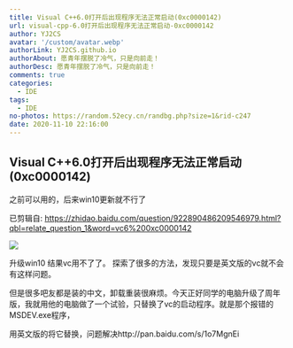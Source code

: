 ```yaml
---
title: Visual C++6.0打开后出现程序无法正常启动(0xc0000142)
url: visual-cpp-6.0打开后出现程序无法正常启动-0xc0000142
author: YJ2CS
avatar: '/custom/avatar.webp'
authorLink: YJ2CS.github.io
authorAbout: 愿青年摆脱了冷气，只是向前走！
authorDesc: 愿青年摆脱了冷气，只是向前走！
comments: true
categories:
  - IDE
tags:
  - IDE
no-photos: https://random.52ecy.cn/randbg.php?size=1&rid-c247
date: 2020-11-10 22:16:00
---
```




## Visual C++6.0打开后出现程序无法正常启动(0xc0000142)

之前可以用的，后来win10更新就不行了

已剪辑自: https://zhidao.baidu.com/question/922890486209546979.html?qbl=relate_question_1&word=vc6%200xc0000142

![](30e42913.png)
	
升级win10 结果vc用不了了。 探索了很多的方法，发现只要是英文版的vc就不会有这样问题。

但是很多吧友都是装的中文，卸载重装很麻烦。今天正好同学的电脑升级了周年版，我就用他的电脑做了一个试验，只替换了vc的启动程序。就是那个报错的MSDEV.exe程序，

用英文版的将它替换，问题解决http://pan.baidu.com/s/1o7MgnEi 
